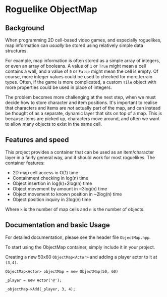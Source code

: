 # Roguelike ObjectMap

## Background
When programming 2D cell-based video games, and especially roguelikes, map information can *usually* be stored using relatively simple data structures.

For example, map information is often stored as a simple array of integers, or even an array of booleans. A value of `1` or `True` might mean a cell contains a wall, and a value of `0` or `False` might mean the cell is empty. Of course, more integer values could be used to checked for more terrain types. Often, if the game is more complicated, a custom `Tile` object with more properties could be used in place of integers.

The problem becomes more challenging at the next step, when we must decide how to store character and item positions. It's important to realise that characters and items are *not* actually part of the map, and can instead be thought of as a separate, dynamic layer that sits on top of a map. This is because items are picked up, characters move around, and often we want to allow many objects to exist in the same cell.

## Features and speed
This project provides a container that can be used as an item/character layer in a fairly general way, and it should work for most roguelikes. The container features:

- 2D map cell access in O(1) time
- Containment checking in log(n) time
- Object insertion in log(k)+2log(n) time
- Object movement by amount in ~3log(n) time
- Object movement to known position in ~2log(n) time
- Object position inquiry in 2log(n) time

Where `k` is the number of map cells and `n` is the number of objects.

## Documentation and basic Usage
For detailed documentation, please see the header file `ObjectMap.hpp`.

To start using the ObjectMap container, simply include it in your project.

Creating a new 50x60 `ObjectMap<Actor>` and adding a player actor to it at `(3,4)`.

```
ObjectMap<Actor> objectMap = new ObjectMap(50, 60)

_player = new Actor('@');

_objectMap->Add(_player, 3, 4);

```
